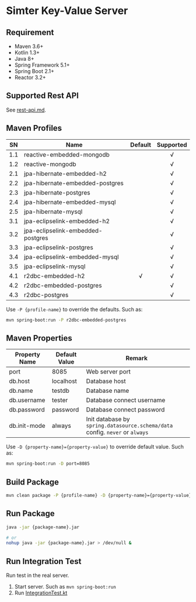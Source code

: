 #  Simter Key-Value Server

## Requirement

- Maven 3.6+
- Kotlin 1.3+
- Java 8+
- Spring Framework 5.1+
- Spring Boot 2.1+
- Reactor 3.2+

## Supported Rest API

See [rest-api.md](../docs/rest-api.md).

## Maven Profiles

| SN  | Name                              | Default | Supported |
|-----|-----------------------------------|:-------:|:---------:|
| 1.1 | reactive-embedded-mongodb         |         |     √     |
| 1.2 | reactive-mongodb                  |         |     √     |
| 2.1 | jpa-hibernate-embedded-h2         |         |     √     |
| 2.2 | jpa-hibernate-embedded-postgres   |         |     √     |
| 2.3 | jpa-hibernate-postgres            |         |     √     |
| 2.4 | jpa-hibernate-embedded-mysql      |         |     √     |
| 2.5 | jpa-hibernate-mysql               |         |     √     |
| 3.1 | jpa-eclipselink-embedded-h2       |         |     √     |
| 3.2 | jpa-eclipselink-embedded-postgres |         |     √     |
| 3.3 | jpa-eclipselink-postgres          |         |     √     |
| 3.4 | jpa-eclipselink-embedded-mysql    |         |     √     |
| 3.5 | jpa-eclipselink-mysql             |         |     √     |
| 4.1 | r2dbc-embedded-h2                 |    √    |     √     |
| 4.2 | r2dbc-embedded-postgres           |         |     √     |
| 4.3 | r2dbc-postgres                    |         |     √     |

Use `-P {profile-name}` to override the defaults. Such as:

```bash
mvn spring-boot:run -P r2dbc-embedded-postgres
```

## Maven Properties

| Property Name | Default Value | Remark
|---------------|---------------|--------
| port          | 8085          | Web server port
| db.host       | localhost     | Database host
| db.name       | testdb        | Database name
| db.username   | tester        | Database connect username
| db.password   | password      | Database connect password
| db.init-mode  | always        | Init database by `spring.datasource.schema/data` config. `never` or `always`

Use `-D {property-name}={property-value}` to override default value. Such as:

```bash
mvn spring-boot:run -D port=8085
```

## Build Package

```bash
mvn clean package -P {profile-name} -D {property-name}={property-value}
```

## Run Package

```bash
java -jar {package-name}.jar

# or
nohup java -jar {package-name}.jar > /dev/null &
```

## Run Integration Test

Run test in the real server.

1. Start server. Such as `mvn spring-boot:run`
2. Run [IntegrationTest.kt]


[Embedded MongoDB]: https://github.com/flapdoodle-oss/de.flapdoodle.embed.mongo#embedded-mongodb
[MongoDB]: https://www.mongodb.com
[HyperSQL]: http://hsqldb.org
[PostgreSQL]: https://www.postgresql.org
[Embedded PostgreSQL]: https://github.com/yandex-qatools/postgresql-embedded
[MySQL]: https://www.mysql.com
[Embedded MySQL]: https://github.com/wix/wix-embedded-mysql
[IntegrationTest.kt]: https://github.com/simter/simter-kv/blob/master/simter-kv-starter/src/test/kotlin/tech/simter/kv/starter/IntegrationTest.kt